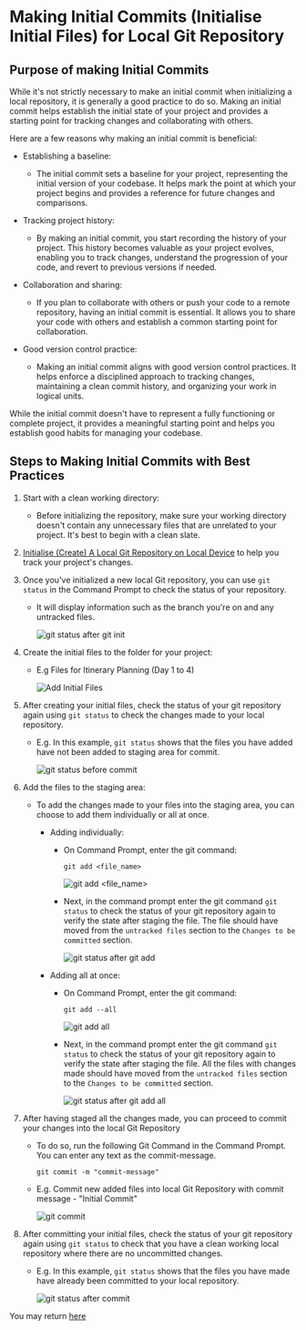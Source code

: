 # Making Initial Commits (Initialise Initial Files) for Local Git Repository

## Purpose of making Initial Commits

While it's not strictly necessary to make an initial commit when initializing a local repository, it is generally a good practice to do so. Making an initial commit helps establish the initial state of your project and provides a starting point for tracking changes and collaborating with others.

Here are a few reasons why making an initial commit is beneficial:

* Establishing a baseline: 

    * The initial commit sets a baseline for your project, representing the initial version of your codebase. It helps mark the point at which your project begins and provides a reference for future changes and comparisons.

* Tracking project history: 

    * By making an initial commit, you start recording the history of your project. This history becomes valuable as your project evolves, enabling you to track changes, understand the progression of your code, and revert to previous versions if needed.

* Collaboration and sharing:  

    * If you plan to collaborate with others or push your code to a remote repository, having an initial commit is essential. It allows you to share your code with others and establish a common starting point for collaboration.

* Good version control practice:  

    * Making an initial commit aligns with good version control practices. It helps enforce a disciplined approach to tracking changes, maintaining a clean commit history, and organizing your work in logical units.

While the initial commit doesn't have to represent a fully functioning or complete project, it provides a meaningful starting point and helps you establish good habits for managing your codebase.

## Steps to Making Initial Commits with Best Practices
1. Start with a clean working directory: 

    * Before initializing the repository, make sure your working directory doesn't contain any unnecessary files that are unrelated to your project. It's best to begin with a clean slate.

2. [Initialise (Create) A Local Git Repository on Local Device](./4._Create_Local_Repo.md) to help you track your project's changes.

3. Once you've initialized a new local Git repository, you can use ` git status ` in the Command Prompt to check the status of your repository.

    * It will display information such as the branch you're on and any untracked files.

        ![git status after git init](../images/git_init_git_status.png)

4. Create the initial files to the folder for your project:

    * E.g Files for Itinerary Planning (Day 1 to 4)

        ![Add Initial Files](../images/inital_files.png)

5. After creating your initial files, check the status of your git repository again using `git status` to check the changes made to your local repository.

    * E.g. In this example, `git status` shows that the files you have added have not been added to staging area for commit.
        
        ![git status before commit](../images/git_status_before_commit_.png)

6. Add the files to the staging area: 

    * To add the changes made to your files into the staging area, you can choose to add them individually or all at once.
        * Adding individually:
            * On Command Prompt, enter the git command:
                ```
                git add <file_name>
                ```
                ![git add <file_name>](../images/git_add_filename.png)
            
            * Next, in the command prompt enter the git command `git status` to check the status of your git repository again to verify the state after staging the file. The file should have moved from the `untracked files` section to the `Changes to be committed` section.

                ![git status after git add](../images/git_status_after_git_add.png)
                
        * Adding all at once:
            * On Command Prompt, enter the git command:
                ```
                git add --all
                ```
                ![git add all](../images/git_add_all.png)

            * Next, in the command prompt enter the git command `git status` to check the status of your git repository again to verify the state after staging the file. All the files with changes made should have moved from the `untracked files` section to the `Changes to be committed` section.
                
                ![git status after git add all](../images/git_status_git_add_all.png)
         

7. After having staged all the changes made, you can proceed to commit your changes into the local Git Repository
    
    * To do so, run the following Git Command in the Command Prompt. You can enter any text as the commit-message.
        ```
        git commit -m "commit-message"
        ```
    
    * E.g. Commit new added files into local Git Repository with commit message - "Initial Commit"
            
        ![git commit](../images/git_initial_commit.png)

8. After committing your initial files, check the status of your git repository again using `git status` to check that you have a clean working local repository where there are no uncommitted changes.

    * E.g. In this example, `git status` shows that the files you have made have already been committed to your local repository.

        ![git status after commit](../images/git_status_after_commit.png)


You may return [here](../../README.md#2-getting-started---initialise-a-repository-for-the-project-create-a-shared-folder-for-collaboration)